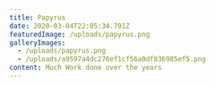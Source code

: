```yaml
---
title: Papyrus
date: 2020-03-04T22:05:34.791Z
featuredImage: /uploads/papyrus.png
galleryImages:
  - /uploads/papyrus.png
  - /uploads/a9597a4dc276ef1cf56a0df836985ef5.png
content: Much Work done over the years
---
```

